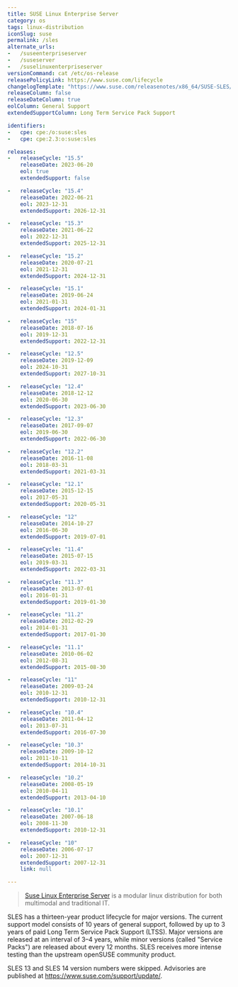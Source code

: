 ```yaml
---
title: SUSE Linux Enterprise Server
category: os
tags: linux-distribution
iconSlug: suse
permalink: /sles
alternate_urls:
-   /suseenterpriseserver
-   /suseserver
-   /suselinuxenterpriseserver
versionCommand: cat /etc/os-release
releasePolicyLink: https://www.suse.com/lifecycle
changelogTemplate: "https://www.suse.com/releasenotes/x86_64/SUSE-SLES/{{'__RELEASE_CYCLE__'|replace:'.','-SP'}}/"
releaseColumn: false
releaseDateColumn: true
eolColumn: General Support
extendedSupportColumn: Long Term Service Pack Support

identifiers:
-   cpe: cpe:/o:suse:sles
-   cpe: cpe:2.3:o:suse:sles

releases:
-   releaseCycle: "15.5"
    releaseDate: 2023-06-20
    eol: true
    extendedSupport: false

-   releaseCycle: "15.4"
    releaseDate: 2022-06-21
    eol: 2023-12-31
    extendedSupport: 2026-12-31

-   releaseCycle: "15.3"
    releaseDate: 2021-06-22
    eol: 2022-12-31
    extendedSupport: 2025-12-31

-   releaseCycle: "15.2"
    releaseDate: 2020-07-21
    eol: 2021-12-31
    extendedSupport: 2024-12-31

-   releaseCycle: "15.1"
    releaseDate: 2019-06-24
    eol: 2021-01-31
    extendedSupport: 2024-01-31

-   releaseCycle: "15"
    releaseDate: 2018-07-16
    eol: 2019-12-31
    extendedSupport: 2022-12-31

-   releaseCycle: "12.5"
    releaseDate: 2019-12-09
    eol: 2024-10-31
    extendedSupport: 2027-10-31

-   releaseCycle: "12.4"
    releaseDate: 2018-12-12
    eol: 2020-06-30
    extendedSupport: 2023-06-30

-   releaseCycle: "12.3"
    releaseDate: 2017-09-07
    eol: 2019-06-30
    extendedSupport: 2022-06-30

-   releaseCycle: "12.2"
    releaseDate: 2016-11-08
    eol: 2018-03-31
    extendedSupport: 2021-03-31

-   releaseCycle: "12.1"
    releaseDate: 2015-12-15
    eol: 2017-05-31
    extendedSupport: 2020-05-31

-   releaseCycle: "12"
    releaseDate: 2014-10-27
    eol: 2016-06-30
    extendedSupport: 2019-07-01

-   releaseCycle: "11.4"
    releaseDate: 2015-07-15
    eol: 2019-03-31
    extendedSupport: 2022-03-31

-   releaseCycle: "11.3"
    releaseDate: 2013-07-01
    eol: 2016-01-31
    extendedSupport: 2019-01-30

-   releaseCycle: "11.2"
    releaseDate: 2012-02-29
    eol: 2014-01-31
    extendedSupport: 2017-01-30

-   releaseCycle: "11.1"
    releaseDate: 2010-06-02
    eol: 2012-08-31
    extendedSupport: 2015-08-30

-   releaseCycle: "11"
    releaseDate: 2009-03-24
    eol: 2010-12-31
    extendedSupport: 2010-12-31

-   releaseCycle: "10.4"
    releaseDate: 2011-04-12
    eol: 2013-07-31
    extendedSupport: 2016-07-30

-   releaseCycle: "10.3"
    releaseDate: 2009-10-12
    eol: 2011-10-11
    extendedSupport: 2014-10-31

-   releaseCycle: "10.2"
    releaseDate: 2008-05-19
    eol: 2010-04-11
    extendedSupport: 2013-04-10

-   releaseCycle: "10.1"
    releaseDate: 2007-06-18
    eol: 2008-11-30
    extendedSupport: 2010-12-31

-   releaseCycle: "10"
    releaseDate: 2006-07-17
    eol: 2007-12-31
    extendedSupport: 2007-12-31
    link: null

---
```


> [Suse Linux Enterprise Server](https://www.suse.com/products/server/) is a modular linux
> distribution for both multimodal and traditional IT.

SLES has a thirteen-year product lifecycle for major versions. The current support model consists of 10 years of
general support, followed by up to 3 years of paid Long Term Service Pack Support (LTSS). Major versions are
released at an interval of 3–4 years, while minor versions (called "Service Packs") are released
about every 12 months. SLES receives more intense testing than the upstream openSUSE community
product.

SLES 13 and SLES 14 version numbers were skipped. Advisories are published at <https://www.suse.com/support/update/>.

